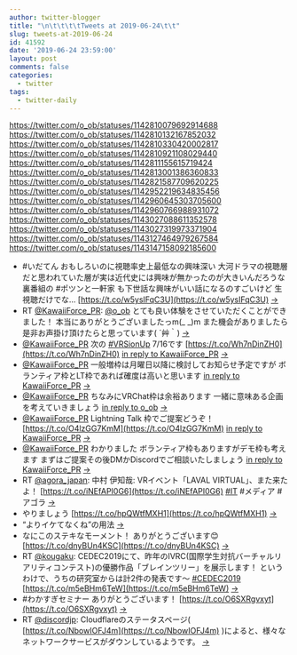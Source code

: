 ```yaml
---
author: twitter-blogger
title: "\n\t\t\t\tTweets at 2019-06-24\t\t"
slug: tweets-at-2019-06-24
id: 41592
date: '2019-06-24 23:59:00'
layout: post
comments: false
categories:
  - twitter
tags:
  - twitter-daily
---
```


https://twitter.com/o_ob/statuses/1142810079692914688 https://twitter.com/o_ob/statuses/1142810132167852032 https://twitter.com/o_ob/statuses/1142810330420002817 https://twitter.com/o_ob/statuses/1142810921108029440 https://twitter.com/o_ob/statuses/1142811155615719424 https://twitter.com/o_ob/statuses/1142813001386360833 https://twitter.com/o_ob/statuses/1142821587709620225 https://twitter.com/o_ob/statuses/1142952219634835456 https://twitter.com/o_ob/statuses/1142960645303705600 https://twitter.com/o_ob/statuses/1142960766988931072 https://twitter.com/o_ob/statuses/1143027088611352578 https://twitter.com/o_ob/statuses/1143027319973371904 https://twitter.com/o_ob/statuses/1143127464979267584 https://twitter.com/o_ob/statuses/1143147158092185600  

*   #いだてん おもしろいのに視聴率史上最低なの興味深い 大河ドラマの視聴層だと思われていた層が実は近代史には興味が無かったのが大きいんだろうな 裏番組の #ポツンと一軒家 も下世話な興味がいい話になるのすごいけど 生視聴だけでな… [https://t.co/w5ysIFqC3U](https://t.co/w5ysIFqC3U) [->](https://twitter.com/o_ob/statuses/1142810079692914688)
*   RT [@KawaiiForce_PR](https://twitter.com/KawaiiForce_PR): [@o_ob](https://twitter.com/o_ob) とても良い体験をさせていただくことができました！ 本当にありがとうございましたっm(_ _)m また機会がありましたら是非お声掛け頂けたらと思っています( ´艸｀) [->](https://twitter.com/o_ob/statuses/1142810132167852032)
*   [@KawaiiForce_PR](https://twitter.com/KawaiiForce_PR) 次の [#VRSionUp](https://twitter.com/search?q=%23VRSionUp&src=hash) 7/16です [https://t.co/Wh7nDinZH0](https://t.co/Wh7nDinZH0) [in reply to KawaiiForce_PR](https://twitter.com/KawaiiForce_PR/statuses/1142806853715283969) [->](https://twitter.com/o_ob/statuses/1142810330420002817)
*   [@KawaiiForce_PR](https://twitter.com/KawaiiForce_PR) 一般増枠は月曜日以降に検討してお知らせ予定ですが ボランティア枠とLT枠であれば確度は高いと思います [in reply to KawaiiForce_PR](https://twitter.com/KawaiiForce_PR/statuses/1142810550050549765) [->](https://twitter.com/o_ob/statuses/1142810921108029440)
*   [@KawaiiForce_PR](https://twitter.com/KawaiiForce_PR) ちなみにVRChat枠は余裕あります 一緒に意味ある企画を考えていきましょう [in reply to o_ob](https://twitter.com/o_ob/statuses/1142810921108029440) [->](https://twitter.com/o_ob/statuses/1142811155615719424)
*   [@KawaiiForce_PR](https://twitter.com/KawaiiForce_PR) Lightning Talk 枠でご提案どうぞ！ [https://t.co/O4lzGG7KmM](https://t.co/O4lzGG7KmM) [in reply to KawaiiForce_PR](https://twitter.com/KawaiiForce_PR/statuses/1142812629578108928) [->](https://twitter.com/o_ob/statuses/1142813001386360833)
*   [@KawaiiForce_PR](https://twitter.com/KawaiiForce_PR) わかりました ボランティア枠もありますがデモ枠も考えます まずはご提案その後DMかDiscordでご相談いたしましょう [in reply to KawaiiForce_PR](https://twitter.com/KawaiiForce_PR/statuses/1142814169382580226) [->](https://twitter.com/o_ob/statuses/1142821587709620225)
*   RT [@agora_japan](https://twitter.com/agora_japan): 中村 伊知哉: VRイベント「LAVAL VIRTUAL」、また来たよ！ [https://t.co/iNEfAPI0G6](https://t.co/iNEfAPI0G6) [#IT](https://twitter.com/search?q=%23IT&src=hash) #メディア #アゴラ [->](https://twitter.com/o_ob/statuses/1142952219634835456)
*   やりましょう [https://t.co/hpQWtfMXH1](https://t.co/hpQWtfMXH1) [->](https://twitter.com/o_ob/statuses/1142960645303705600)
*   “よりイケてなくね”の用法 [->](https://twitter.com/o_ob/statuses/1142960766988931072)
*   なにこのステキなモーメント！ ありがとうございます😊 [https://t.co/dnyBUn4KSC](https://t.co/dnyBUn4KSC) [->](https://twitter.com/o_ob/statuses/1143027088611352578)
*   RT [@kougaku](https://twitter.com/kougaku): CEDEC2019にて、昨年のIVRC(国際学生対抗バーチャルリアリティコンテスト)の優勝作品「ブレインツリー」を展示します！ というわけで、うちの研究室からは計2件の発表です〜 [#CEDEC2019](https://twitter.com/search?q=%23CEDEC2019&src=hash) [https://t.co/m5eBHm6TeW](https://t.co/m5eBHm6TeW) [->](https://twitter.com/o_ob/statuses/1143027319973371904)
*   #わかすぎセミナー ありがとうございます！ [https://t.co/O6SXRgvxyt](https://t.co/O6SXRgvxyt) [->](https://twitter.com/o_ob/statuses/1143127464979267584)
*   RT [@discordjp](https://twitter.com/discordjp): Cloudflareのステータスページ( [https://t.co/NbowIOFJ4m](https://t.co/NbowIOFJ4m) )によると、様々なネットワークサービスがダウンしているようです。 [->](https://twitter.com/o_ob/statuses/1143147158092185600)